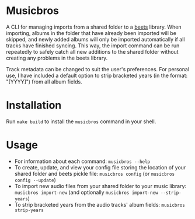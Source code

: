 # Musicbros

A CLI for managing imports from a shared folder to a [beets](https://beets.io/)
library. When importing, albums in the folder that have already been imported
will be skipped, and newly added albums will only be imported automatically if
all tracks have finished syncing. This way, the import command can be run
repeatedly to safely catch all new additions to the shared folder without
creating any problems in the beets library.

Track metadata can be changed to suit the user's preferences. For personal use,
I have included a default option to strip bracketed years (in the format:
"[YYYY]") from all album fields.

# Installation

Run `make build` to install the `musicbros` command in your shell.

# Usage

- For information about each command: `musicbros --help`
- To create, update, and view your config file storing the location of your
  shared folder and beets pickle file: `musicbros config` (or `musicbros config --update`)
- To import new audio files from your shared folder to your music library:
  `musicbros import-new` (and optionally `musicbros import-new --strip-years`)
- To strip bracketed years from the audio tracks' album fields: `musicbros strip-years`

